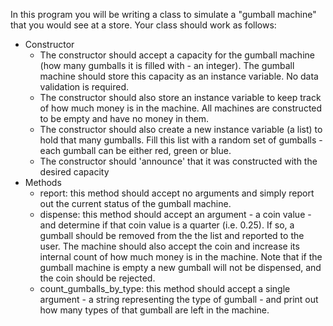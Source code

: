 In this program you will be writing a class to simulate a "gumball machine" that you would see at a store. Your class should work as follows:
  - Constructor
    - The constructor should accept a capacity for the gumball machine (how many gumballs it is filled with - an integer). The gumball machine should store this capacity as an instance variable. No data validation is required.
    - The constructor should also store an instance variable to keep track of how much money is in the machine. All machines are constructed to be empty and have no money in them.
    - The constructor should also create a new instance variable (a list) to hold that many gumballs. Fill this list with a random set of gumballs - each gumball can be either red, green or blue.
    - The constructor should 'announce' that it was constructed with the desired capacity
  - Methods
    - report: this method should accept no arguments and simply report out the current status of the gumball machine.
    - dispense: this method should accept an argument - a coin value - and determine if that coin value is a quarter (i.e. 0.25). If so, a gumball should be removed from the the list and reported to the user. The machine should also accept the coin and increase its internal count of how much money is in the machine. Note that if the gumball machine is empty a new gumball will not be dispensed, and the coin should be rejected.
    - count_gumballs_by_type: this method should accept a single argument - a string representing the type of gumball - and print out how many types of that gumball are left in the machine.
